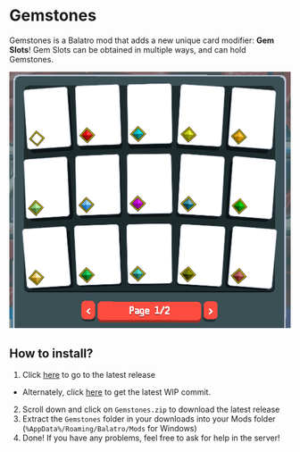 # Gemstones
Gemstones is a Balatro mod that adds a new unique card modifier: **Gem Slots**! Gem Slots can be obtained in multiple ways, and can hold Gemstones.

![image](https://github.com/0fficialHalo/Gemstones/blob/main/assets/GitHub/GemSlots_Preview.png?raw=true)

## How to install?
1. Click [here](https://www.github.com/wingedcatgirl/Gemstones/releases/latest) to go to the latest release
  - Alternately, click [here](https://github.com/wingedcatgirl/Gemstones/archive/refs/heads/main.zip) to get the latest WIP commit.
2. Scroll down and click on `Gemstones.zip` to download the latest release
3. Extract the `Gemstones` folder in your downloads into your Mods folder (`%AppData%/Roaming/Balatro/Mods` for Windows)
4. Done! If you have any problems, feel free to ask for help in the server!

